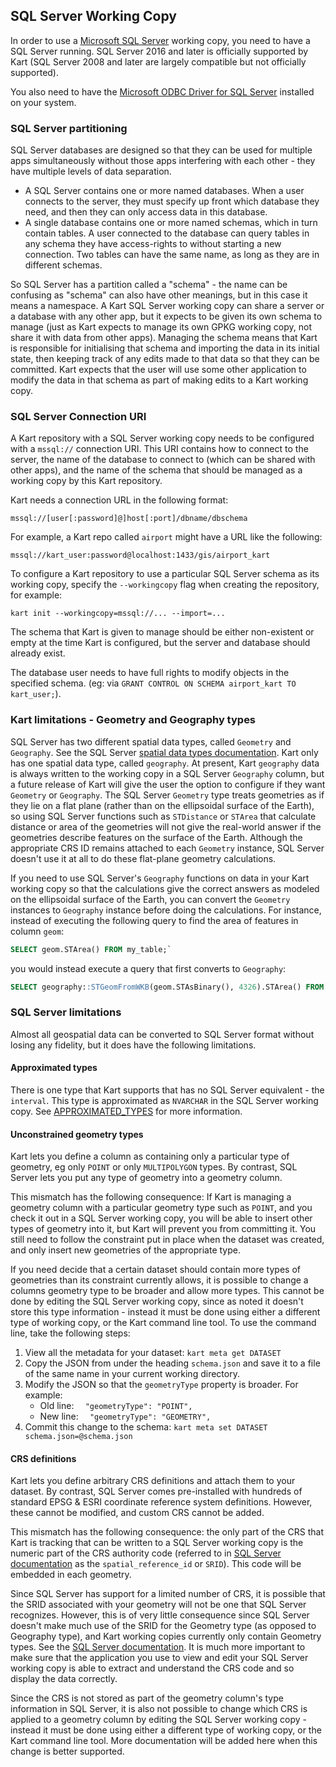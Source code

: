 SQL Server Working Copy
-----------------------

In order to use a [Microsoft SQL Server](https://docs.microsoft.com/sql/sql-server/) working copy, you need to have a SQL Server running. SQL Server 2016 and later is officially supported by Kart (SQL Server 2008 and later are largely compatible but not officially supported).

You also need to have the [Microsoft ODBC Driver for SQL Server](https://docs.microsoft.com/sql/connect/odbc/microsoft-odbc-driver-for-sql-server) installed on your system.

### SQL Server partitioning

SQL Server databases are designed so that they can be used for multiple apps simultaneously without those apps interfering with each other - they have multiple levels of data separation.

* A SQL Server contains one or more named databases. When a user connects to the server, they must specify up front which database they need, and then they can only access data in this database.
* A single database contains one or more named schemas, which in turn contain tables. A user connected to the database can query tables in any schema they have access-rights to without starting a new connection. Two tables can have the same name, as long as they are in different schemas.

So SQL Server has a partition called a "schema" - the name can be confusing as "schema" can also have other meanings, but in this case it means a namespace. A Kart SQL Server working copy can share a server or a database with any other app, but it expects to be given its own schema to manage (just as Kart expects to manage its own GPKG working copy, not share it with data from other apps). Managing the schema means that Kart is responsible for initialising that schema and importing the data in its initial state, then keeping track of any edits made to that data so that they can be committed. Kart expects that the user will use some other application to modify the data in that schema as part of making edits to a Kart working copy.

### SQL Server Connection URI

A Kart repository with a SQL Server working copy needs to be configured with a `mssql://` connection URI. This URI contains how to connect to the server, the name of the database to connect to (which can be shared with other apps), and the name of the schema that should be managed as a working copy by this Kart repository.

Kart needs a connection URL in the following format:

`mssql://[user[:password]@]host[:port]/dbname/dbschema`

For example, a Kart repo called `airport` might have a URL like the following:

`mssql://kart_user:password@localhost:1433/gis/airport_kart`

To configure a Kart repository to use a particular SQL Server schema as its working copy, specify the `--workingcopy` flag when creating the repository, for example:

`kart init --workingcopy=mssql://... --import=...`

The schema that Kart is given to manage should be either non-existent or empty at the time Kart is configured, but the server and database should already exist.

The database user needs to have full rights to modify objects in the specified schema. (eg: via `GRANT CONTROL ON SCHEMA airport_kart TO kart_user;`).

### Kart limitations - Geometry and Geography types

SQL Server has two different spatial data types, called `Geometry` and `Geography`. See the SQL Server [spatial data types documentation](https://docs.microsoft.com/sql/relational-databases/spatial/spatial-data-types-overview). Kart only has one spatial data type, called `geography`. At present, Kart `geography` data is always written to the working copy in a SQL Server `Geography` column, but a future release of Kart will give the user the option to configure if they want `Geometry` or `Geography`. The SQL Server `Geometry` type treats geometries as if they lie on a flat plane (rather than on the ellipsoidal surface of the Earth), so using SQL Server functions such as `STDistance` or `STArea` that calculate distance or area of the geometries will not give the real-world answer if the geometries describe features on the surface of the Earth. Although the appropriate CRS ID remains attached to each `Geometry` instance, SQL Server doesn't use it at all to do these flat-plane geometry calculations.

If you need to use SQL Server's `Geography` functions on data in your Kart working copy so that the calculations give the correct answers as modeled on the ellipsoidal surface of the Earth, you can convert the `Geometry` instances to `Geography` instance before doing the calculations. For instance, instead of executing the following query to find the area of features in column `geom`:
```sql
SELECT geom.STArea() FROM my_table;`
```
you would instead execute a query that first converts to `Geography`:
```sql
SELECT geography::STGeomFromWKB(geom.STAsBinary(), 4326).STArea() FROM my_table;`
```

### SQL Server limitations

Almost all geospatial data can be converted to SQL Server format without losing any fidelity, but it does have the following limitations.

#### Approximated types

There is one type that Kart supports that has no SQL Server equivalent - the `interval`. This type is approximated as `NVARCHAR` in the SQL Server working copy. See [APPROXIMATED_TYPES](APPROXIMATED_TYPES.md) for more information.

#### Unconstrained geometry types

Kart lets you define a column as containing only a particular type of geometry, eg only `POINT` or only `MULTIPOLYGON` types. By contrast, SQL Server lets you put any type of geometry into a geometry column.

This mismatch has the following consequence: If Kart is managing a geometry column with a particular geometry type such as `POINT`, and you check it out in a SQL Server working copy, you will be able to insert other types of geometry into it, but Kart will prevent you from committing it. You still need to follow the constraint put in place when the dataset was created, and only insert new geometries of the appropriate type.

If you need decide that a certain dataset should contain more types of geometries than its constraint currently allows, it is possible to change a columns geometry type to be broader and allow more types. This cannot be done by editing the SQL Server working copy, since as noted it doesn't store this type information - instead it must be done using either a different type of working copy, or the Kart command line tool. To use the command line, take the following steps:

1. View all the metadata for your dataset:
   `kart meta get DATASET`
2. Copy the JSON from under the heading `schema.json` and save it to a file of the same name in your current working directory.
3. Modify the JSON so that the `geometryType` property is broader. For example:
   - Old line: `  "geometryType": "POINT",`
   - New line: `  "geometryType": "GEOMETRY",`
4. Commit this change to the schema:
   `kart meta set DATASET schema.json=@schema.json`

#### CRS definitions

Kart lets you define arbitrary CRS definitions and attach them to your dataset. By contrast, SQL Server comes pre-installed with hundreds of standard EPSG & ESRI coordinate reference system definitions. However, these cannot be modified, and custom CRS cannot be added.

This mismatch has the following consequence: the only part of the CRS that Kart is tracking that can be written to a SQL Server working copy is the numeric part of the CRS authority code (referred to in [SQL Server documentation](https://docs.microsoft.com/sql/relational-databases/system-catalog-views/sys-spatial-reference-systems-transact-sql) as the `spatial_reference_id` or `SRID`). This code will be embedded in each geometry.

Since SQL Server has support for a limited number of CRS, it is possible that the SRID associated with your geometry will not be one that SQL Server recognizes. However, this is of very little consequence since SQL Server doesn't make much use of the SRID for the Geometry type (as opposed to Geography type), and Kart working copies currently only contain Geometry types. See the [SQL Server documentation](https://docs.microsoft.com/sql/relational-databases/spatial/spatial-data-types-overview). It is much more important to make sure that the application you use to view and edit your SQL Server working copy is able to extract and understand the CRS code and so display the data correctly.

Since the CRS is not stored as part of the geometry column's type information in SQL Server, it is also not possible to change which CRS is applied to a geometry column by editing the SQL Server working copy - instead it must be done using either a different type of working copy, or the Kart command line tool. More documentation will be added here when this change is better supported.
